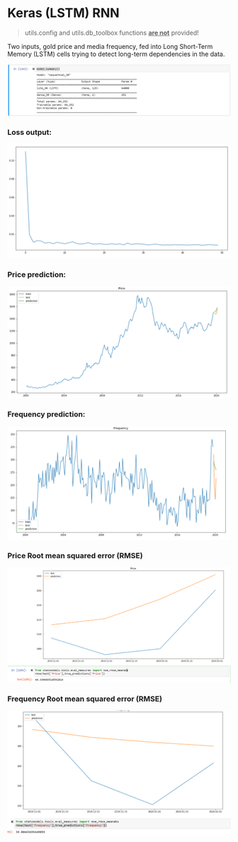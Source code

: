 # Keras (LSTM) RNN 

> utils.config and utils.db_toolbox functions <b><u>are not</u></b> provided!

Two inputs, gold price and media frequency, fed into Long Short-Term Memory (LSTM) cells trying to detect long-term dependencies in the data.

![Opps, Not found!](https://github.com/frederickvandenberg/keras-timeseries/blob/main/images/model_summary.png)

### Loss output:
![Opps, Not found!](https://github.com/frederickvandenberg/keras-timeseries/blob/main/images/loss_output.png)

### Price prediction:
![Opps, Not found!](https://github.com/frederickvandenberg/keras-timeseries/blob/main/images/price_output.png)

### Frequency prediction:
![Opps, Not found!](https://github.com/frederickvandenberg/keras-timeseries/blob/main/images/frequency_output.png)

### Price Root mean squared error (RMSE)
![Opps, Not found!](https://github.com/frederickvandenberg/keras-timeseries/blob/main/images/error_price_output.png)

### Frequency Root mean squared error (RMSE)
![Opps, Not found!](https://github.com/frederickvandenberg/keras-timeseries/blob/main/images/error_frequency_output.png)


